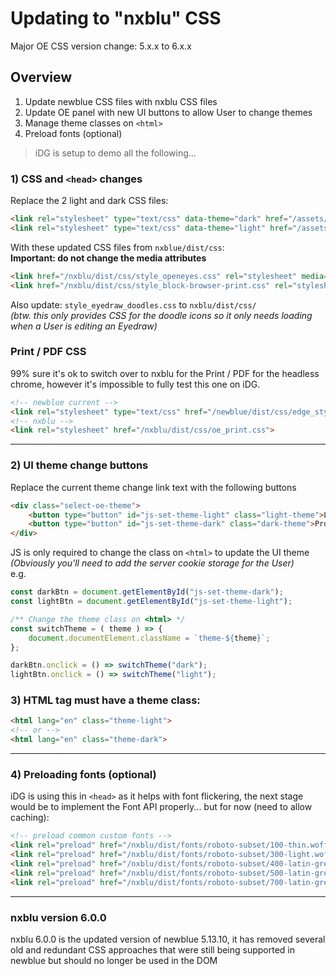 # Updating to "nxblu" CSS

Major OE CSS version change: 5.x.x to 6.x.x

## Overview

1. Update newblue CSS files with nxblu CSS files
2. Update OE panel with new UI buttons to allow User to change themes
3. Manage theme classes on `<html>`
4. Preload fonts (optional)

> iDG is setup to demo all the following...

### 1) CSS and `<head>` changes

Replace the 2 light and dark CSS files:

```html
<link rel="stylesheet" type="text/css" data-theme="dark" href="/assets/2ab3e0f0/dist/css/style_oe_dark.3.css" media="none">
<link rel="stylesheet" type="text/css" data-theme="light" href="/assets/2ab3e0f0/dist/css/style_oe_light.3.css">
```

With these updated CSS files from `nxblue/dist/css`:  
**Important: do not change the media attributes**

```html
<link href="/nxblu/dist/css/style_openeyes.css" rel="stylesheet" media="screen">
<link href="/nxblu/dist/css/style_block-browser-print.css" rel="stylesheet" media="print">
```

Also update: `style_eyedraw_doodles.css` to `nxblu/dist/css/`  
*(btw. this only provides CSS for the doodle icons so it only needs loading when a User is editing an Eyedraw)*

### Print / PDF CSS 

99% sure it's ok to switch over to nxblu for the Print / PDF for the headless chrome, however it's impossible to fully test this one on iDG.

```html
<!-- newblue current -->
<link rel="stylesheet" type="text/css" href="/newblue/dist/css/edge_style_oe_print.3.css">
<!-- nxblu -->
<link rel="stylesheet" href="/nxblu/dist/css/oe_print.css">
```



---

### 2) UI theme change buttons

Replace the current theme change link text with the following buttons

```html
<div class="select-oe-theme">
    <button type="button" id="js-set-theme-light" class="light-theme">Light theme</button>
    <button type="button" id="js-set-theme-dark" class="dark-theme">Pro theme</button>
</div>
```

JS is only required to change the class on `<html>` to update the UI theme  
*(Obviously you'll need to add the server cookie storage for the User)*  
e.g.

```js
const darkBtn = document.getElementById("js-set-theme-dark");
const lightBtn = document.getElementById("js-set-theme-light");

/** Change the theme class on <html> */
const switchTheme = ( theme ) => {
	document.documentElement.className = `theme-${theme}`;
};

darkBtn.onclick = () => switchTheme("dark");
lightBtn.onclick = () => switchTheme("light");
```

### 3) HTML tag must have a theme class:

```html
<html lang="en" class="theme-light">
<!-- or -->
<html lang="en" class="theme-dark">
```
---

### 4) Preloading fonts (optional)
iDG is using this in `<head>` as it helps with font flickering, the next stage would be to implement the Font API properly... but for now (need to allow caching):
```html
<!-- preload common custom fonts -->
<link rel="preload" href="/nxblu/dist/fonts/roboto-subset/100-thin.woff2" as="font" type="font/woff2" crossorigin>
<link rel="preload" href="/nxblu/dist/fonts/roboto-subset/300-light.woff2" as="font" type="font/woff2" crossorigin>
<link rel="preload" href="/nxblu/dist/fonts/roboto-subset/400-latin-greek.woff2" as="font" type="font/woff2" crossorigin>
<link rel="preload" href="/nxblu/dist/fonts/roboto-subset/500-latin-greek.woff2" as="font" type="font/woff2" crossorigin>
<link rel="preload" href="/nxblu/dist/fonts/roboto-subset/700-latin-greek.woff2" as="font" type="font/woff2" crossorigin>
```

---

### nxblu version 6.0.0

nxblu 6.0.0 is the updated version of newblue 5.13.10, it has removed several old and redundant CSS approaches that were still being supported in newblue but should no longer be used in the DOM







